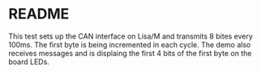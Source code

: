 # README

This test sets up the CAN interface on Lisa/M and transmits 8 bites every
100ms. The first byte is being incremented in each cycle. The demo also
receives messages and is displaing the first 4 bits of the first byte on the
board LEDs.
